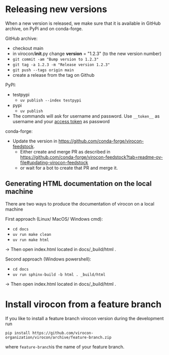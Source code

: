 # Releasing new versions

When a new version is released, we make sure that it is available in GitHub archive, on PyPi and on conda-forge.

GitHub archive:

* checkout main
* in virocon/__init__.py change __version__ = "1.2.3" (to the new version number)
* `git commit -am "Bump version to 1.2.3"`
* `git tag -a 1.2.3 -m "Release version 1.2.3"`
* `git push --tags origin main`
* create a release from the tag on Github

PyPI:

* testpypi
  * `uv publish --index testpypi`
* pypi
  * `uv publish`
* The commands will ask for username and password.
  Use `__token__` as username and your [access token](https://pypi.org/help/#apitoken) as password

conda-forge:

* Update the version in https://github.com/conda-forge/virocon-feedstock.
  * Either create and merge PR as described in https://github.com/conda-forge/virocon-feedstock?tab=readme-ov-file#updating-virocon-feedstock
  * or wait for a bot to create that PR and merge it.

 ## Generating HTML documentation on the local machine

There are two ways to produce the documentation of virocon on a local machine

First approach (Linux/ MacOS/ Windows cmd):

* `cd docs`
* `uv run make clean`
* `uv run make html`

-> Then open index.html located in docs/_build/html .

Second approach (Windows powershell):

* `cd docs`
* `uv run sphinx-build -b html . _build/html`

-> Then open index.html located in docs/_build/html .

# Install virocon from a feature branch

If you like to install a feature branch virocon version during the development run

`pip install https://github.com/virocon-organization/virocon/archive/feature-branch.zip`

where `feature-branch`is the name of your feature branch.
